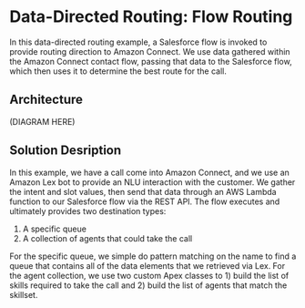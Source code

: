 # Data-Directed Routing: Flow Routing
In this data-directed routing example, a Salesforce flow is invoked to provide routing direction to Amazon Connect. We use data gathered within the Amazon Connect contact flow, passing that data to the Salesforce flow, which then uses it to determine the best route for the call. 

## Architecture
(DIAGRAM HERE)

## Solution Desription
In this example, we have a call come into Amazon Connect, and we use an Amazon Lex bot to provide an NLU interaction with the customer. We gather the intent and slot values, then send that data through an AWS Lambda function to our Salesforce flow via the REST API. The flow executes and ultimately provides two destination types:
1. A specific queue
2. A collection of agents that could take the call

For the specific queue, we simple do pattern matching on the name to find a queue that contains all of the data elements that we retrieved via Lex. For the agent collection, we use two custom Apex classes to 1) build the list of skills required to take the call and 2) build the list of agents that match the skillset. 